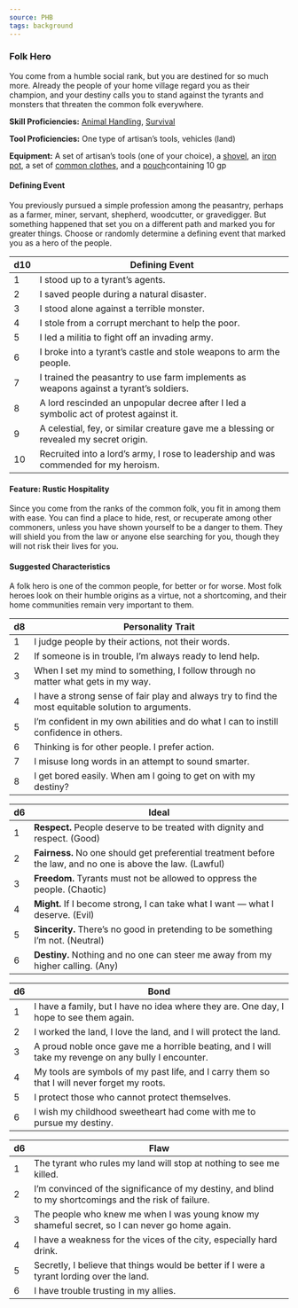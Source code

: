 ```yaml
---
source: PHB
tags: background
---
```

### Folk Hero

You come from a humble social rank, but you are destined for so much more. Already the people of your home village regard you as their champion, and your destiny calls you to stand against the tyrants and monsters that threaten the common folk everywhere.

**Skill Proficiencies:** [Animal Handling](https://www.dndbeyond.com/compendium/rules/basic-rules/using-ability-scores#AnimalHandling), [Survival](https://www.dndbeyond.com/compendium/rules/basic-rules/using-ability-scores#Survival)

**Tool Proficiencies:** One type of artisan’s tools, vehicles (land)

**Equipment:** A set of artisan’s tools (one of your choice), a [shovel](https://www.dndbeyond.com/equipment/shovel), an [iron pot](https://www.dndbeyond.com/equipment/pot-iron), a set of [common clothes](https://www.dndbeyond.com/equipment/clothes-common), and a [pouch](https://www.dndbeyond.com/equipment/pouch)containing 10 gp

#### [](https://www.dndbeyond.com/sources/phb/personality-and-background#DefiningEvent)Defining Event

You previously pursued a simple profession among the peasantry, perhaps as a farmer, miner, servant, shepherd, woodcutter, or gravedigger. But something happened that set you on a different path and marked you for greater things. Choose or randomly determine a defining event that marked you as a hero of the people.

|d10|Defining Event|
|---|---|
|1|I stood up to a tyrant’s agents.|
|2|I saved people during a natural disaster.|
|3|I stood alone against a terrible monster.|
|4|I stole from a corrupt merchant to help the poor.|
|5|I led a militia to fight off an invading army.|
|6|I broke into a tyrant’s castle and stole weapons to arm the people.|
|7|I trained the peasantry to use farm implements as weapons against a tyrant’s soldiers.|
|8|A lord rescinded an unpopular decree after I led a symbolic act of protest against it.|
|9|A celestial, fey, or similar creature gave me a blessing or revealed my secret origin.|
|10|Recruited into a lord’s army, I rose to leadership and was commended for my heroism.|

#### [](https://www.dndbeyond.com/sources/phb/personality-and-background#FeatureRusticHospitality)Feature: Rustic Hospitality

Since you come from the ranks of the common folk, you fit in among them with ease. You can find a place to hide, rest, or recuperate among other commoners, unless you have shown yourself to be a danger to them. They will shield you from the law or anyone else searching for you, though they will not risk their lives for you.

#### [](https://www.dndbeyond.com/sources/phb/personality-and-background#SuggestedCharacteristics6)Suggested Characteristics

A folk hero is one of the common people, for better or for worse. Most folk heroes look on their humble origins as a virtue, not a shortcoming, and their home communities remain very important to them.

|d8|Personality Trait|
|---|---|
|1|I judge people by their actions, not their words.|
|2|If someone is in trouble, I’m always ready to lend help.|
|3|When I set my mind to something, I follow through no matter what gets in my way.|
|4|I have a strong sense of fair play and always try to find the most equitable solution to arguments.|
|5|I’m confident in my own abilities and do what I can to instill confidence in others.|
|6|Thinking is for other people. I prefer action.|
|7|I misuse long words in an attempt to sound smarter.|
|8|I get bored easily. When am I going to get on with my destiny?|

|d6|Ideal|
|---|---|
|1|**Respect.** People deserve to be treated with dignity and respect. (Good)|
|2|**Fairness.** No one should get preferential treatment before the law, and no one is above the law. (Lawful)|
|3|**Freedom.** Tyrants must not be allowed to oppress the people. (Chaotic)|
|4|**Might.** If I become strong, I can take what I want — what I deserve. (Evil)|
|5|**Sincerity.** There’s no good in pretending to be something I’m not. (Neutral)|
|6|**Destiny.** Nothing and no one can steer me away from my higher calling. (Any)|

|d6|Bond|
|---|---|
|1|I have a family, but I have no idea where they are. One day, I hope to see them again.|
|2|I worked the land, I love the land, and I will protect the land.|
|3|A proud noble once gave me a horrible beating, and I will take my revenge on any bully I encounter.|
|4|My tools are symbols of my past life, and I carry them so that I will never forget my roots.|
|5|I protect those who cannot protect themselves.|
|6|I wish my childhood sweetheart had come with me to pursue my destiny.|

|d6|Flaw|
|---|---|
|1|The tyrant who rules my land will stop at nothing to see me killed.|
|2|I’m convinced of the significance of my destiny, and blind to my shortcomings and the risk of failure.|
|3|The people who knew me when I was young know my shameful secret, so I can never go home again.|
|4|I have a weakness for the vices of the city, especially hard drink.|
|5|Secretly, I believe that things would be better if I were a tyrant lording over the land.|
|6|I have trouble trusting in my allies.|